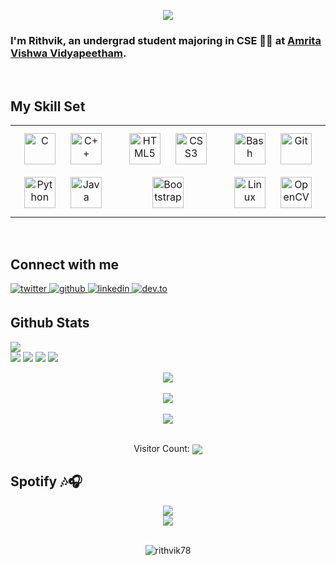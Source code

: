 <p align="center">
  <a href="https://github.com/rithvik78"><img src="https://readme-typing-svg.herokuapp.com?color=%23F7789B&size=30&center=true&vCenter=true&lines=%3C+Hello+World!+%2F%3E;%3C+Namaste+World!+%2F%3E;%3C+Bonjour+World!+%2F%3E;%3C+Ciao+World!+%2F%3E;%3C+Hola+World!+%2F%3E;%3C+Ni+Hao+World!+%2F%3E"></a>
</p>

### I'm Rithvik, an undergrad student majoring in CSE 👨‍💻 at [Amrita Vishwa Vidyapeetham](https://amrita.edu).
  

<br/>  


## My Skill Set  
<table><tr><td valign="top" width="33%">

<div align="center">  
<img style="margin: 10px" src="https://profilinator.rishav.dev/skills-assets/c-original.svg" alt="C" height="50" />  
<img style="margin: 10px" src="https://profilinator.rishav.dev/skills-assets/cplusplus-original.svg" alt="C++" height="50" />  
<img style="margin: 10px" src="https://profilinator.rishav.dev/skills-assets/python-original.svg" alt="Python" height="50" />  
<img style="margin: 10px" src="https://profilinator.rishav.dev/skills-assets/java-original-wordmark.svg" alt="Java" height="50" />  
</div>

</td><td valign="top" width="33%">

<div align="center">  
<img style="margin: 10px" src="https://profilinator.rishav.dev/skills-assets/html5-original-wordmark.svg" alt="HTML5" height="50" />  
<img style="margin: 10px" src="https://profilinator.rishav.dev/skills-assets/css3-original-wordmark.svg" alt="CSS3" height="50" />  
<img style="margin: 10px" src="https://profilinator.rishav.dev/skills-assets/bootstrap-plain.svg" alt="Bootstrap" height="50" />  
</div>

</td><td valign="top" width="33%">

<div align="center">  
<img style="margin: 10px" src="https://profilinator.rishav.dev/skills-assets/gnu_bash-icon.svg" alt="Bash" height="50" />  
 <!--- <img style="margin: 10px" src="https://profilinator.rishav.dev/skills-assets/flask.png" alt="Flask" height="50" />  --->
<img style="margin: 10px" src="https://profilinator.rishav.dev/skills-assets/git-scm-icon.svg" alt="Git" height="50" />  
<img style="margin: 10px" src="https://profilinator.rishav.dev/skills-assets/linux-original.svg" alt="Linux" height="50" />  
<img style="margin: 10px" src="https://profilinator.rishav.dev/skills-assets/opencv-icon.svg" alt="OpenCV" height="50" />  
</div>

</td></tr></table>  

<br/>  


## Connect with me  
<!-- <div align="center">
<a href="http://rithvik78.github.io/" target="_blank">
<img src=https://img.shields.io/badge/website-%2324292e.svg?&style=for-the-badge&logo=Safari&logoColor=white&color=black alt=website style="margin-bottom: 5px;" />
</a> -->
<a href="https://twitter.com/rithvik78" target="_blank">
<img src=https://img.shields.io/badge/twitter-%2300acee.svg?&style=for-the-badge&logo=twitter&logoColor=white alt=twitter style="margin-bottom: 5px;" />
</a>  
<a href="https://github.com/rithvik78" target="_blank">
<img src=https://img.shields.io/badge/github-%2324292e.svg?&style=for-the-badge&logo=github&logoColor=white alt=github style="margin-bottom: 5px;" />
</a>
<a href="https://linkedin.com/in/rithvik-vukka-741202182/" target="_blank">
<img src=https://img.shields.io/badge/linkedin-%231E77B5.svg?&style=for-the-badge&logo=linkedin&logoColor=white alt=linkedin style="margin-bottom: 5px;" />
</a>  
<a href="https://dev.to/rithvik78" target="_blank">
<img src=https://img.shields.io/badge/dev.to-%2324292e.svg?&style=for-the-badge&logo=dev.to&logoColor=white alt=dev.to style="margin-bottom: 5px;" />
</a>  
</div>  

<br/>  


## Github Stats  

![](https://github-profile-summary-cards.vercel.app/api/cards/profile-details?username=rithvik78&theme=github_dark)   
![](https://github-profile-summary-cards.vercel.app/api/cards/repos-per-language?username=rithvik78&theme=github_dark) ![](https://github-profile-summary-cards.vercel.app/api/cards/most-commit-language?username=rithvik78&theme=github_dark)
![](https://github-profile-summary-cards.vercel.app/api/cards/stats?username=rithvik78&theme=github_dark) ![](https://github-profile-summary-cards.vercel.app/api/cards/productive-time?username=rithvik78&theme=github_dark)


<div align="center"><img src="https://github.com/rithvik78/rithvik78/blob/output/github-contribution-grid-snake.svg" align="center" /></div>  

<br/>  

<div align="center"><img src="https://github-readme-streak-stats.herokuapp.com/?user=rithvik78&theme=neon-dark" align="center" /></div>  

<br/>  


<div align="center">   <img src="https://github-profile-trophy.vercel.app/?username=rithvik78&column=7&theme=onedark" /> </div> 

<br/>  


<div align="center">
<p>Visitor Count: <img src="https://profile-counter.glitch.me/rithvik78/count.svg" align="center" /></p>
</div>  

## Spotify  🎶🎧    

<div align="center"><img src="https://camo.githubusercontent.com/f63f025c4f4797f4e0cf1904d1c87d02179a369b11948d5023af396d30dcad7b/68747470733a2f2f696d672e736869656c64732e696f2f7374617469632f76313f7374796c653d666f722d7468652d6261646765266d6573736167653d53706f7469667926636f6c6f723d314442393534266c6f676f3d53706f74696679266c6f676f436f6c6f723d464646464646266c6162656c3d" /></div>  
<div align="center"><img src="https://spotify-now-playing-rithvik78.vercel.app/api/spotify-playing" /></div>  

<br/>  
 

<p align="center"><img align="center" src="https://raw.githubusercontent.com/Trilokia/Trilokia/379277808c61ef204768a61bbc5d25bc7798ccf1/bottom_header.svg" alt="rithvik78" /></p>
